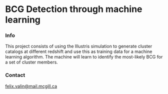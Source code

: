 # BCG Detection through machine learning
### Info
This project consists of using the Illustris simulation to generate cluster catalogs at different redshift and use this as training data for a machine learning algorithm. The machine will learn to identify the most-likely BCG for a set of cluster members. 

### Contact
felix.valin@mail.mcgill.ca

